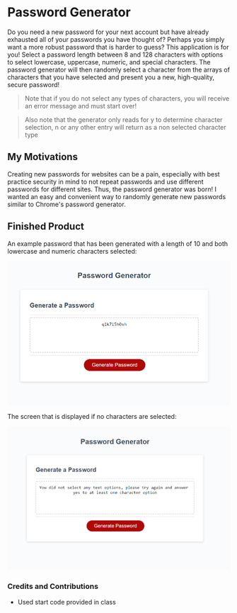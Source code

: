 ﻿# Password Generator

Do you need a new password for your next account but have already exhausted all of your passwords you have thought of? Perhaps you simply want a more robust password that is harder to guess? This application is for you! Select a password length between 8 and 128 characters with options to select lowercase, uppercase, numeric, and special characters. The password generator will then randomly select a character from the arrays of characters that you have selected and present you a new, high-quality, secure password!

> Note that if you do not select any types of characters, you will receive an error message and must start over!

> Also note that the generator only reads for y to determine character selection, n or any other entry will return as a non selected character type

## My Motivations

Creating new passwords for websites can be a pain, especially with best practice security in mind to not repeat passwords and use different passwords for different sites. Thus, the password generator was born! I wanted an easy and convenient way to randomly generate new passwords similar to Chrome's password generator.

## Finished Product

An example password that has been generated with a length of 10 and both lowercase and numeric characters selected:

![10 len, lower and numeric pass](/assets/lower_num_pass.png)

The screen that is displayed if no characters are selected:

![No character selections text](/assets/no_selections.png)

### Credits and Contributions

- Used start code provided in class
